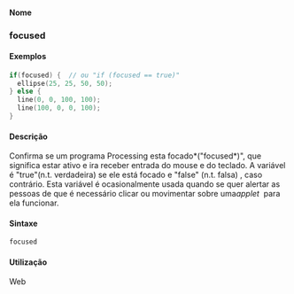 
#### Nome
### focused

#### Exemplos

```pde
if(focused) {  // ou "if (focused == true)" 
  ellipse(25, 25, 50, 50); 
} else { 
  line(0, 0, 100, 100); 
  line(100, 0, 0, 100); 
} 

```

#### Descrição
Confirma se um programa Processing esta focado*("focused*)",
que significa estar ativo e ira receber entrada do mouse e do teclado.
A variável é "true"(n.t. verdadeira) se ele está
focado e "false" (n.t. falsa) , caso contrário. Esta
variável é ocasionalmente usada quando se quer alertar as
pessoas de que é necessário clicar ou movimentar sobre
uma*applet*  para ela funcionar.

#### Sintaxe
```pde
focused

```

#### Utilização

	
Web

